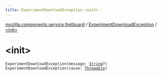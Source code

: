 ```yaml
---
title: ExperimentDownloadException.<init> - 
---
```


[mozilla.components.service.fretboard](../index.html) / [ExperimentDownloadException](index.html) / [&lt;init&gt;](./-init-.html)

# &lt;init&gt;

`ExperimentDownloadException(message: `[`String`](https://kotlinlang.org/api/latest/jvm/stdlib/kotlin/-string/index.html)`?)`
`ExperimentDownloadException(cause: `[`Throwable`](https://kotlinlang.org/api/latest/jvm/stdlib/kotlin/-throwable/index.html)`)`